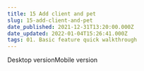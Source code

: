 ```yaml
---
title: 15 Add client and pet
slug: 15-add-client-and-pet
date_published: 2021-12-31T13:20:00.000Z
date_updated: 2022-01-04T15:26:41.000Z
tags: 01. Basic feature quick walkthrough
---
```


Desktop versionMobile version
